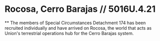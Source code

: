 # Rocosa, Cerro Barajas // 5016U.4.21
** The members of Special Circumstances Detachment 174 has been recruited individually and have arrived on Rocosa, the world that acts as Union's terrestrial operations hub for the Cerro Barajas system.
